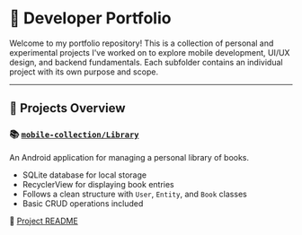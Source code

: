 # 📁 Developer Portfolio

Welcome to my portfolio repository! This is a collection of personal and experimental projects I've worked on to explore mobile development, UI/UX design, and backend fundamentals. Each subfolder contains an individual project with its own purpose and scope.

---

## 🚀 Projects Overview

### 📚 [`mobile-collection/Library`](./mobile-collection/Library)

An Android application for managing a personal library of books.  
- SQLite database for local storage  
- RecyclerView for displaying book entries  
- Follows a clean structure with `User`, `Entity`, and `Book` classes  
- Basic CRUD operations included

🔗 [Project README](./mobile-collection/Library/README.md)
<!-- 
---

### 🧪 [`another/foo`](./another/foo)

A UI-focused prototype experimenting with animation and gesture handling.  
- Custom views and motion-based interactions  
- Useful for testing advanced Material Design behaviors  
- Work in progress / experimental

---

### 🛠️ [`other/`](./other/)

A collection of utility tools, code snippets, and archived demos.  
- May include one-off scripts or isolated features  
- Not full-scale apps, but demonstrate specific techniques or concepts

---

## 🧱 Stack & Technologies

The projects in this repository make use of various technologies, including:

- **Java / Kotlin**  
- **Android SDK**  
- **SQLite / Room**  
- **RecyclerView**  
- **ViewBinding / XML layouts**  
- **Material Design components**

---

## 🎯 Purpose

This portfolio reflects my passion for mobile development and hands-on experimentation with practical features and real-world app components. It serves both as a learning space and a showcase of my growth as a developer.

Feel free to explore each subproject and view the code, structure, and features.

---

## 👨‍💻 About Me

Hi! I'm **[Your Name]**, an aspiring Android developer with a focus on building simple, functional, and well-structured apps. I enjoy learning by doing and sharing my progress through personal projects like these.

📬 Connect with me on [GitHub](https://github.com/your-username)  
🌐 [Portfolio Website](https://your-website.com) *(optional)*

---

## 📄 License

All projects are open-source and available under the MIT License. See individual folders for details. -->
